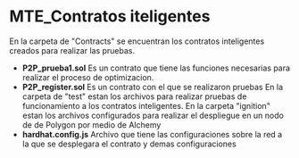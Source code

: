 # MTE_Contratos iteligentes
En la carpeta de "Contracts" se encuentran los contratos inteligentes creados para realizar las pruebas.
- **P2P_prueba1.sol** Es un contrato que tiene las funciones necesarias para realizar el proceso de optimizacion.
- **P2P_register.sol** Es un contrato con el que se realizaron pruebas
En la carpeta de "test" estan los archivos para realizar pruebas de funcionamiento a los contratos inteligentes.
En la carpeta "ignition" estan los archivos configurados para realizar el despliegue en un nodo de de Polygon por medio de Alchemy
- **hardhat.config.js** Archivo que tiene las configuraciones sobre la red a la que se desplegara el contrato y demas configuraciones
